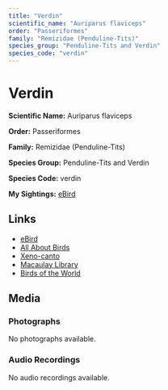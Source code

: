 ```yaml
---
title: "Verdin"
scientific_name: "Auriparus flaviceps"
order: "Passeriformes"
family: "Remizidae (Penduline-Tits)"
species_group: "Penduline-Tits and Verdin"
species_code: "verdin"
---
```


# Verdin

**Scientific Name:** Auriparus flaviceps

**Order:** Passeriformes

**Family:** Remizidae (Penduline-Tits)

**Species Group:** Penduline-Tits and Verdin

**Species Code:** verdin

**My Sightings:** [eBird](https://ebird.org/lifelist?r=world&time=life&spp=verdin)

## Links
* [eBird](https://ebird.org/species/verdin) 
* [All About Birds](https://www.allaboutbirds.org/guide/verdin) 
* [Xeno-canto](https://www.xeno-canto.org/species/verdin) 
* [Macaulay Library](https://search.macaulaylibrary.org/catalog?taxonCode=verdin&sort=rating_rank_desc)
* [Birds of the World](https://birdsoftheworld.org/bow/species/verdin)

## Media
### Photographs
No photographs available.

### Audio Recordings
No audio recordings available.

